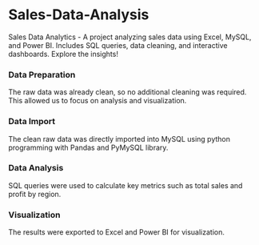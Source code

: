 # Sales-Data-Analysis
Sales Data Analytics - A project analyzing sales data using Excel, MySQL, and Power BI. Includes SQL queries, data cleaning, and interactive dashboards. Explore the insights!

### Data Preparation
The raw data was already clean, so no additional cleaning was required. This allowed us to focus on analysis and visualization.

### Data Import
The clean raw data was directly imported into MySQL using python programming with Pandas and PyMySQL library. 

### Data Analysis
SQL queries were used to calculate key metrics such as total sales and profit by region. 

### Visualization
The results were exported to Excel and Power BI for visualization.
